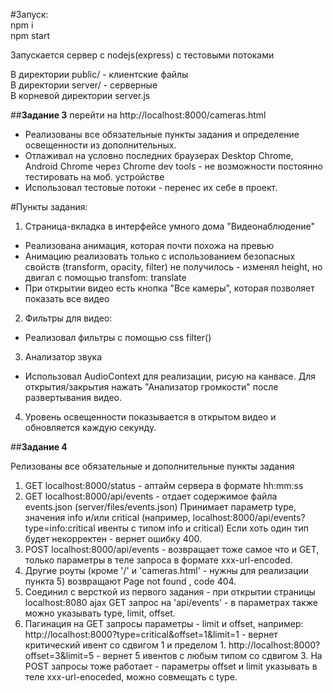 
#Запуск: <br>
npm i <br>
npm start <br>

Запускается сервер с nodejs(express) с тестовыми потоками

В директории public/ - клиентские файлы <br>
В директории server/ - серверные <br>
В корневой директории server.js <br>

##**Задание 3**
перейти на http://localhost:8000/cameras.html

- Реализованы все обязательные пункты задания и определение освещенности из дополнительных.
- Отлаживал на условно последних браузерах Desktop Chrome, Android Chrome через Chrome dev tools - не возможности постоянно тестировать на моб. устройстве
- Использовал тестовые потоки - перенес их себе в проект.

#Пункты задания:
1. Страница-вкладка в интерфейсе умного дома "Видеонаблюдение"
 - Реализована анимация, которая почти похожа на превью
 - Анимацию реализовать только с использованием безопасных свойств (transform, opacity, filter)
 не получилось - изменял height, но двигал с помощью transfom: translate
 - При открытии видео есть кнопка "Все камеры", которая позволяет показать все видео

2. Фильтры для видео:
 - Реализовал фильтры с помощью css filter()
 
3. Анализатор звука
 - Использовал AudioContext для реализации, рисую на канвасе.
 Для открытия/закрытия нажать "Анализатор громкости" после развертывания видео.
 
4. Уровень освещенности показывается в открытом видео и обновляется каждую секунду.
 
##**Задание 4**


Релизованы все обязательные и дополнительные пункты задания
 
1. GET localhost:8000/status - аптайм сервера в формате hh:mm:ss
2. GET localhost:8000/api/events - отдает содержимое файла events.json (server/files/events.json)
Принимает параметр type, значения info и/или critical (например, localhost:8000/api/events?type=info:critical ивенты с типом info и critical)
Если хоть один тип будет некорректен - вернет ошибку 400.
3. POST localhost:8000/api/events - возвращает тоже самое что и GET, только параметры в теле запроса в формате xxx-url-encoded.
4. Другие роуты (кроме '/' и 'cameras.html' - нужны для реализации пункта 5) возвращают Page not found , code 404.
5. Соединил с версткой из первого задания - при открытии страницы localhost:8080 ajax GET запрос на 'api/events' - в параметрах также можно указывать type, limit, offset.
6. Пагинация на GET запросы параметры - limit и offset, например:
    http://localhost:8000?type=critical&offset=1&limit=1 - вернет критический ивент со сдвигом 1 и пределом 1.
    http://localhost:8000?offset=3&limit=5 - вернет 5 ивентов с любым типом со сдвигом 3.
На POST запросы тоже работает - параметры offset и limit указывать в теле xxx-url-enoceded, можно совмещать с type.
